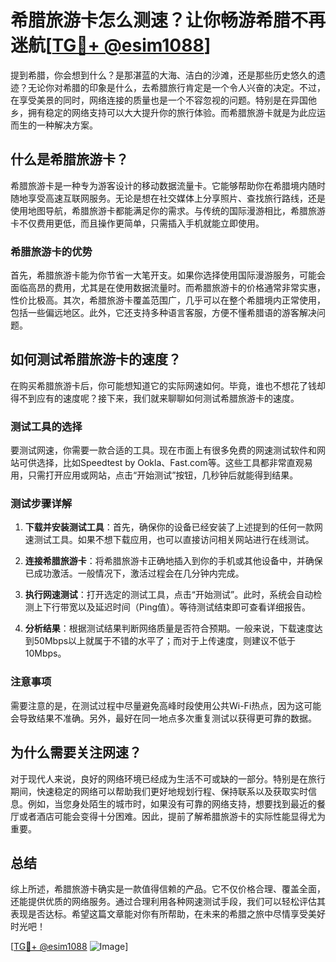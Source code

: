# 希腊旅游卡怎么测速？让你畅游希腊不再迷航[[TG💪+ @esim1088](https://t.me/s/esim1088)]

提到希腊，你会想到什么？是那湛蓝的大海、洁白的沙滩，还是那些历史悠久的遗迹？无论你对希腊的印象是什么，去希腊旅行肯定是一个令人兴奋的决定。不过，在享受美景的同时，网络连接的质量也是一个不容忽视的问题。特别是在异国他乡，拥有稳定的网络支持可以大大提升你的旅行体验。而希腊旅游卡就是为此应运而生的一种解决方案。

## 什么是希腊旅游卡？

希腊旅游卡是一种专为游客设计的移动数据流量卡。它能够帮助你在希腊境内随时随地享受高速互联网服务。无论是想在社交媒体上分享照片、查找旅行路线，还是使用地图导航，希腊旅游卡都能满足你的需求。与传统的国际漫游相比，希腊旅游卡不仅费用更低，而且操作更简单，只需插入手机就能立即使用。

### 希腊旅游卡的优势

首先，希腊旅游卡能为你节省一大笔开支。如果你选择使用国际漫游服务，可能会面临高昂的费用，尤其是在使用数据流量时。而希腊旅游卡的价格通常非常实惠，性价比极高。其次，希腊旅游卡覆盖范围广，几乎可以在整个希腊境内正常使用，包括一些偏远地区。此外，它还支持多种语言客服，方便不懂希腊语的游客解决问题。

## 如何测试希腊旅游卡的速度？

在购买希腊旅游卡后，你可能想知道它的实际网速如何。毕竟，谁也不想花了钱却得不到应有的速度呢？接下来，我们就来聊聊如何测试希腊旅游卡的速度。

### 测试工具的选择

要测试网速，你需要一款合适的工具。现在市面上有很多免费的网速测试软件和网站可供选择，比如Speedtest by Ookla、Fast.com等。这些工具都非常直观易用，只需打开应用或网站，点击“开始测试”按钮，几秒钟后就能得到结果。

### 测试步骤详解

1. **下载并安装测试工具**：首先，确保你的设备已经安装了上述提到的任何一款网速测试工具。如果不想下载应用，也可以直接访问相关网站进行在线测试。
   
2. **连接希腊旅游卡**：将希腊旅游卡正确地插入到你的手机或其他设备中，并确保已成功激活。一般情况下，激活过程会在几分钟内完成。

3. **执行网速测试**：打开选定的测试工具，点击“开始测试”。此时，系统会自动检测上下行带宽以及延迟时间（Ping值）。等待测试结束即可查看详细报告。

4. **分析结果**：根据测试结果判断网络质量是否符合预期。一般来说，下载速度达到50Mbps以上就属于不错的水平了；而对于上传速度，则建议不低于10Mbps。

### 注意事项

需要注意的是，在测试过程中尽量避免高峰时段使用公共Wi-Fi热点，因为这可能会导致结果不准确。另外，最好在同一地点多次重复测试以获得更可靠的数据。

## 为什么需要关注网速？

对于现代人来说，良好的网络环境已经成为生活不可或缺的一部分。特别是在旅行期间，快速稳定的网络可以帮助我们更好地规划行程、保持联系以及获取实时信息。例如，当您身处陌生的城市时，如果没有可靠的网络支持，想要找到最近的餐厅或者酒店可能会变得十分困难。因此，提前了解希腊旅游卡的实际性能显得尤为重要。

## 总结

综上所述，希腊旅游卡确实是一款值得信赖的产品。它不仅价格合理、覆盖全面，还能提供优质的网络服务。通过合理利用各种网速测试手段，我们可以轻松评估其表现是否达标。希望这篇文章能对你有所帮助，在未来的希腊之旅中尽情享受美好时光吧！

[[TG💪+ @esim1088](https://t.me/s/esim1088) ![Image](https://i.postimg.cc/4NQfJmqS/Snipaste-2025-05-13-00-14-12.png)]